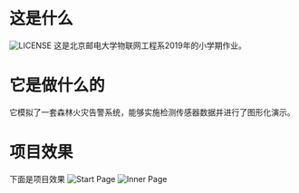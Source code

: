 # 这是什么
![LICENSE](https://img.shields.io/badge/license-Anti%20996-blue.svg?style=flat-square)
这是北京邮电大学物联网工程系2019年的小学期作业。
# 它是做什么的
它模拟了一套森林火灾告警系统，能够实施检测传感器数据并进行了图形化演示。
# 项目效果
下面是项目效果
![Start Page](https://www.picgd.com/images/2019/09/05/f34139c2c2055c02e6884c486e666fbd.jpg)
![Inner Page](https://www.picgd.com/images/2019/09/05/911bf8e761a16dbcada45afd07d8cb4f.jpg)
